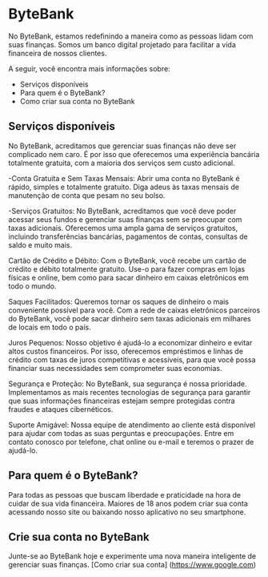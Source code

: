 # ByteBank

No ByteBank, estamos redefinindo a maneira como as pessoas lidam com suas finanças. Somos um banco digital projetado para facilitar a vida financeira de nossos clientes. 

A seguir, você encontra mais informações sobre:

- Serviços disponíveis
- Para quem é o ByteBank?
- Como criar sua conta no ByteBank

## Serviços disponíveis

No ByteBank, acreditamos que gerenciar suas finanças não deve ser complicado nem caro. É por isso que oferecemos uma experiência bancária totalmente gratuita, com a maioria dos serviços sem custo adicional.

-Conta Gratuita e Sem Taxas Mensais: Abrir uma conta no ByteBank é rápido, simples e totalmente gratuito. Diga adeus às taxas mensais de manutenção de conta que pesam no seu bolso.

-Serviços Gratuitos: No ByteBank, acreditamos que você deve poder acessar seus fundos e gerenciar suas finanças sem se preocupar com taxas adicionais. Oferecemos uma ampla gama de serviços gratuitos, incluindo transferências bancárias, pagamentos de contas, consultas de saldo e muito mais.

Cartão de Crédito e Débito: Com o ByteBank, você recebe um cartão de crédito e débito totalmente gratuito. Use-o para fazer compras em lojas físicas e online, bem como para sacar dinheiro em caixas eletrônicos em todo o mundo.

Saques Facilitados: Queremos tornar os saques de dinheiro o mais conveniente possível para você. Com a rede de caixas eletrônicos parceiros do ByteBank, você pode sacar dinheiro sem taxas adicionais em milhares de locais em todo o país.

Juros Pequenos: Nosso objetivo é ajudá-lo a economizar dinheiro e evitar altos custos financeiros. Por isso, oferecemos empréstimos e linhas de crédito com taxas de juros competitivas e acessíveis, para que você possa financiar suas necessidades sem comprometer suas economias.

Segurança e Proteção: No ByteBank, sua segurança é nossa prioridade. Implementamos as mais recentes tecnologias de segurança para garantir que suas informações financeiras estejam sempre protegidas contra fraudes e ataques cibernéticos.

Suporte Amigável: Nossa equipe de atendimento ao cliente está disponível para ajudar com todas as suas perguntas e preocupações. Entre em contato conosco por telefone, chat online ou e-mail e teremos o prazer de ajudá-lo.


## Para quem é o ByteBank?

Para todas as pessoas que buscam liberdade e praticidade na hora de cuidar de sua vida financeira. Maiores de 18 anos podem criar sua conta acessando nosso site ou baixando nosso aplicativo no seu smartphone.



## Crie sua conta no ByteBank

Junte-se ao ByteBank hoje e experimente uma nova maneira inteligente de gerenciar suas finanças. [Como criar sua conta] (https://www.google.com)

